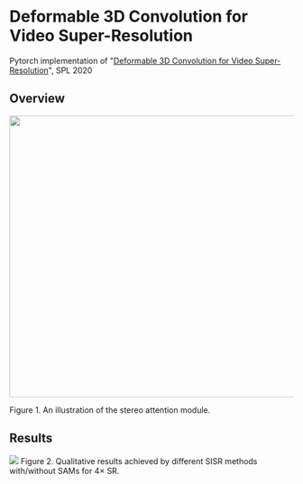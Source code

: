 # Deformable 3D Convolution for Video Super-Resolution
Pytorch implementation of "[Deformable 3D Convolution for Video Super-Resolution](https://ieeexplore.ieee.org/document/8998204)", SPL 2020

## Overview
<img src="https://github.com/XinyiYing/SAM/blob/master/images/architecture.jpg" width="600" height="500" />

Figure 1. An illustration of the stereo attention module.
## Results
<img src=https://github.com/XinyiYing/SAM/blob/master/images/compare.jpg>
Figure 2. Qualitative results achieved by different SISR methods with/without SAMs for 4× SR.
